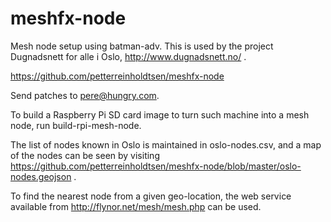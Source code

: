 meshfx-node
===========

Mesh node setup using batman-adv.  This is used by the project
Dugnadsnett for alle i Oslo, http://www.dugnadsnett.no/ .

https://github.com/petterreinholdtsen/meshfx-node

Send patches to pere@hungry.com.

To build a Raspberry Pi SD card image to turn such machine into a mesh
node, run build-rpi-mesh-node.

The list of nodes known in Oslo is maintained in oslo-nodes.csv, and a
map of the nodes can be seen by visiting
https://github.com/petterreinholdtsen/meshfx-node/blob/master/oslo-nodes.geojson .

To find the nearest node from a given geo-location, the web service
available from http://flynor.net/mesh/mesh.php can be used.

